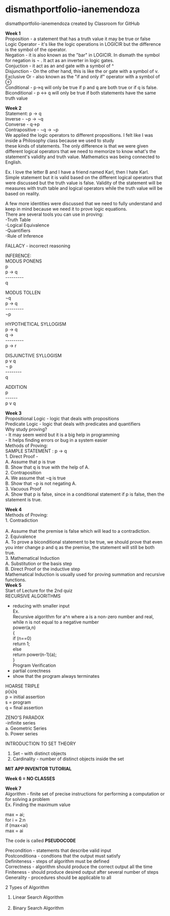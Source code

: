 # dismathportfolio-ianemendoza
dismathportfolio-ianemendoza created by Classroom for GitHub

<b>Week 1</b><br>
Proposition - a statement that has a truth value it may be true or false<br>
Logic Operator - it's like the logic operations in LOGICIR but the difference is the symbol of the operator.<br>
Negation - it is also known as the "bar" in LOGICIR. In dismath the symbol for negation is ¬ . It act as an inverter in logic gates.<br>
Conjuction - it act as an and gate with a symbol of ^<br>
Disjunction - On the other hand, this is like the or gate with a symbol of v.<br>
Exclusive Or - also known as the "if and only if" operator with a symbol of ⊕ <br>
Conditional - p→q  will only be true if p and q are both true or if q is false.<br>
Biconditional - p ↔ q will only be true if both statements have the same truth value<br>

<b>Week 2</b><br>
Statement: p → q<br>
	Inverse - ¬p → ¬q <br>
	Converse - q→p <br>
	Contrapositive - ¬q → ¬p <br>
We applied the logic operators to different propositions. I felt like I was inside a Philosophy class because we used to study<br>
these kinds of statements. The only difference is that we were given different logical operators that we need to memorize to know what's the<br>
statement's validity and truth value. Mathematics was being connected to English.<br> 

Ex. I love the letter B and I have a friend named Karl, then I hate Karl.<br>
Simple statement but it is valid based on the different logical operators that were discussed but the truth value is false. Validity of the statement will be measures with truth table and logical operators while the truth value will be based on reality.<br>

A few more identities were discussed that we need to fully understand and keep in mind because we need it to prove logic equations.<br>
There are several tools you can use in proving:<br>
-Truth Table<br>
-Logical Equivalence<br>
-Quantifiers<br>
-Rule of Inference<br>

FALLACY - incorrect reasoning<br>

INFERENCE:<br>
MODUS PONENS<br>
  p<br>
  p → q<br>
---------<br>
  q<br>
  
MODUS TOLLEN<br>
  ¬q<br>
  p → q<br>
---------<br>
  ¬p<br>

HYPOTHETICAL SYLLOGISM<br>
  p → q<br>
  q → <br>
---------<br>
  p → r<br>
  
DISJUNCTIVE SYLLOGISM<br>
  p v q<br>
  ¬ p<br>
--------<br>
  q<br>
  
ADDITION<br>
  p<br>
------<br>
p v q<br>
		

<b>Week 3</b><br>
Propositional Logic - logic that deals with propositions<br>
Predicate Logic - logic that deals with predicates and quantifiers<br>
Why study proving?<br>
	- It may seem weird but it is a big help in programming<br>
	- It helps finding errors or bug in a system easier<br>
Methods of Proving:<br>
SAMPLE STATEMENT : p → q <br>
	1. Direct Proof -<br>
		A. Assume that p is true<br>
		B. Show that q is true with the help of A.<br>
	2. Contraposition<br>
		A. We assume that ¬q  is true<br>
		B. Show that ¬p  is not negating A.<br>
	3. Vacuous Proof<br>
		A. Show that p is false, since in a conditional statement if p is false, then the statement is true.<br>
	
<b>Week 4<br></b>
Methods of Proving:<br>
	1. Contradiction<br><br>
		A. Assume  that the premise is false which will lead to a contradiction.<br>
	2. Equivalence<br>
		A. To prove a biconditional statement to be true, we should prove that even you inter change p and q as the premise, the statement will still be both true.<br>
  3. Mathematical Induction <br>
    A. Substitution or the basis step<br>
    B. Direct Proof or the inductive step <br>
Mathematical Induction is usually used for proving summation and recursive functions.<br>
<b> Week 5</b><br>
Start of Lecture for the 2nd quiz <br>
RECURSIVE ALGORITHMS<br>
- reducing with smaller input <br>
Ex. <br>
	Recursive algorithm for a^n where a is a non-zero number and real, while n is not equal to a negative number <br>
		power(a,n)<br>
		{<br>
			if (n==0)<br>
				return 1;<br>
			else<br>
				return power(n-1)(a);<br>
		}<br>
Program Verification<br>
- partial corectness <br>
- show that the program always terminates<br>

HOARSE TRIPLE<br>
p{s}q<br>
p = initial assertion<br>
s = program <br>
q = final assertion <br>

ZENO'S PARADOX<br>
-infinite series<br>
	a. Geometric Series<br>
	b. Power series<br>

INTRODUCTION TO SET THEORY<br>
1. Set - with distinct objects<br>
2. Cardinality - number of distinct objects inside the set<br>

<b> MIT APP INVENTOR TUTORIAL</b><br>

<b> Week 6 = NO CLASSES </b><br>

<b> Week 7 </b><br>
Algorithm - finite set of precise instructions for performing a computation or for solving a problem <br>
Ex. Finding the maximum value <br>

max = ai;<br>
	for i = 2:n<br>
		if (max<ai)<br>
			max = ai<br>

The code is called <b> PSEUDOCODE</b><br>

Precondition - statements that describe valid input<br>
Postconditiona - condtions that the output must satisfy<br>
Definiteness - steps of algorithm must be defined<br>
Correctness - algorithm should produce the correct output all the time<br>
Finiteness - should produce desired output after several number of steps<br>
Generality - procedures should be applicable to all<br>

2 Types of Algorithm<br>
1. Linear Search Algorithm<br><br>
2. Binary Search Algorithm<br>
